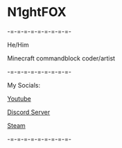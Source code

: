 # N1ghtFOX


-=-=-=-=-=-=-=-=-=-


He/Him

Minecraft commandblock coder/artist


-=-=-=-=-=-=-=-=-=-

My Socials:

[Youtube](https://youtube.com/@_PNR_?si=1V8Yj38AlhJKLlVY)


[Discord Server](https://discord.com/invite/HhdkVjWrSc)


[Steam](https://steamcommunity.com/profiles/76561198036147172)




-=-=-=-=-=-=-=-=-=-
